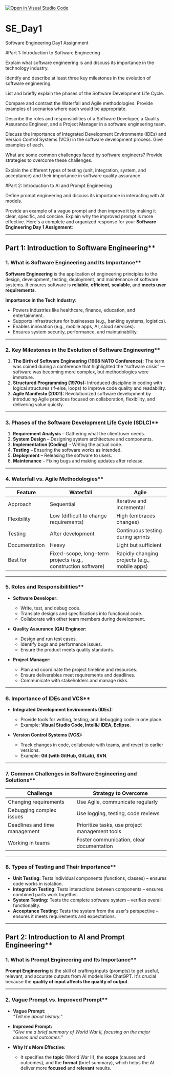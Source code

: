 [![Open in Visual Studio Code](https://classroom.github.com/assets/open-in-vscode-2e0aaae1b6195c2367325f4f02e2d04e9abb55f0b24a779b69b11b9e10269abc.svg)](https://classroom.github.com/online_ide?assignment_repo_id=15522977&assignment_repo_type=AssignmentRepo)
# SE_Day1
Software Engineering Day1 Assignment

#Part 1: Introduction to Software Engineering

Explain what software engineering is and discuss its importance in the technology industry.


Identify and describe at least three key milestones in the evolution of software engineering.


List and briefly explain the phases of the Software Development Life Cycle.


Compare and contrast the Waterfall and Agile methodologies. Provide examples of scenarios where each would be appropriate.


Describe the roles and responsibilities of a Software Developer, a Quality Assurance Engineer, and a Project Manager in a software engineering team.


Discuss the importance of Integrated Development Environments (IDEs) and Version Control Systems (VCS) in the software development process. Give examples of each.


What are some common challenges faced by software engineers? Provide strategies to overcome these challenges.


Explain the different types of testing (unit, integration, system, and acceptance) and their importance in software quality assurance.


#Part 2: Introduction to AI and Prompt Engineering


Define prompt engineering and discuss its importance in interacting with AI models.


Provide an example of a vague prompt and then improve it by making it clear, specific, and concise. Explain why the improved prompt is more effective.
Here's a complete and organized response for your **Software Engineering Day 1 Assignment**:

---

## Part 1: Introduction to Software Engineering**

### 1. What is Software Engineering and Its Importance**
**Software Engineering** is the application of engineering principles to the design, development, testing, deployment, and maintenance of software systems. It ensures software is **reliable**, **efficient**, **scalable**, and **meets user requirements**.

**Importance in the Tech Industry:**
- Powers industries like healthcare, finance, education, and entertainment.
- Supports infrastructure for businesses (e.g., banking systems, logistics).
- Enables innovation (e.g., mobile apps, AI, cloud services).
- Ensures system security, performance, and maintainability.

---

### 2. Key Milestones in the Evolution of Software Engineering**
1. **The Birth of Software Engineering (1968 NATO Conference):** The term was coined during a conference that highlighted the “software crisis” — software was becoming more complex, but methodologies were immature.
2. **Structured Programming (1970s):** Introduced discipline in coding with logical structures (if-else, loops) to improve code quality and readability.
3. **Agile Manifesto (2001):** Revolutionized software development by introducing Agile practices focused on collaboration, flexibility, and delivering value quickly.

---

### 3. Phases of the Software Development Life Cycle (SDLC)**
1. **Requirement Analysis** – Gathering what the client/user needs.
2. **System Design** – Designing system architecture and components.
3. **Implementation (Coding)** – Writing the actual code.
4. **Testing** – Ensuring the software works as intended.
5. **Deployment** – Releasing the software to users.
6. **Maintenance** – Fixing bugs and making updates after release.

---

### 4. Waterfall vs. Agile Methodologies**

| Feature         | Waterfall                            | Agile                                |
|----------------|--------------------------------------|--------------------------------------|
| Approach        | Sequential                           | Iterative and incremental            |
| Flexibility     | Low (difficult to change requirements) | High (embraces changes)             |
| Testing         | After development                    | Continuous testing during sprints    |
| Documentation   | Heavy                                | Light but sufficient                 |
| Best for        | Fixed-scope, long-term projects (e.g., construction software) | Rapidly changing projects (e.g., mobile apps) |

---

### 5. Roles and Responsibilities**

- **Software Developer:**
  - Write, test, and debug code.
  - Translate designs and specifications into functional code.
  - Collaborate with other team members during development.

- **Quality Assurance (QA) Engineer:**
  - Design and run test cases.
  - Identify bugs and performance issues.
  - Ensure the product meets quality standards.

- **Project Manager:**
  - Plan and coordinate the project timeline and resources.
  - Ensure deliverables meet requirements and deadlines.
  - Communicate with stakeholders and manage risks.

---

### 6. Importance of IDEs and VCS**

- **Integrated Development Environments (IDEs):**
  - Provide tools for writing, testing, and debugging code in one place.
  - Example: **Visual Studio Code, IntelliJ IDEA, Eclipse**.

- **Version Control Systems (VCS):**
  - Track changes in code, collaborate with teams, and revert to earlier versions.
  - Example: **Git (with GitHub, GitLab), SVN**.

---

### 7. Common Challenges in Software Engineering and Solutions**

| Challenge                          | Strategy to Overcome                        |
|-----------------------------------|---------------------------------------------|
| Changing requirements              | Use Agile, communicate regularly            |
| Debugging complex issues           | Use logging, testing, code reviews          |
| Deadlines and time management      | Prioritize tasks, use project management tools |
| Working in teams                   | Foster communication, clear documentation   |

---

### 8. Types of Testing and Their Importance**

- **Unit Testing:** Tests individual components (functions, classes) – ensures code works in isolation.
- **Integration Testing:** Tests interactions between components – ensures combined parts work together.
- **System Testing:** Tests the complete software system – verifies overall functionality.
- **Acceptance Testing:** Tests the system from the user's perspective – ensures it meets requirements and expectations.

---

## Part 2: Introduction to AI and Prompt Engineering**

### 1. What is Prompt Engineering and Its Importance**
**Prompt Engineering** is the skill of crafting inputs (prompts) to get useful, relevant, and accurate outputs from AI models like ChatGPT. It's crucial because the **quality of input affects the quality of output**.

---

### 2. Vague Prompt vs. Improved Prompt**

- **Vague Prompt:**  
  *“Tell me about history.”*

- **Improved Prompt:**  
  *“Give me a brief summary of World War II, focusing on the major causes and outcomes.”*

- **Why It's More Effective:**  
  - It specifies the **topic** (World War II), the **scope** (causes and outcomes), and the **format** (brief summary), which helps the AI deliver more **focused** and **relevant** results.

